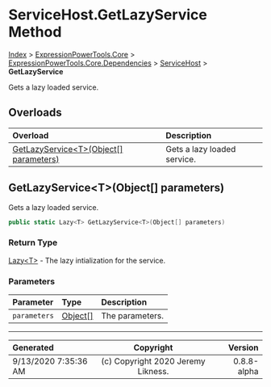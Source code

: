 ﻿# ServiceHost.GetLazyService Method

[Index](../index.md) > [ExpressionPowerTools.Core](ExpressionPowerTools.Core.a.md) > [ExpressionPowerTools.Core.Dependencies](ExpressionPowerTools.Core.Dependencies.n.md) > [ServiceHost](ExpressionPowerTools.Core.Dependencies.ServiceHost.cs.md) > **GetLazyService**

Gets a lazy loaded service.

## Overloads

| Overload | Description |
| :-- | :-- |
| [GetLazyService&lt;T>(Object[] parameters)](#getlazyservicetobject[]-parameters) | Gets a lazy loaded service. |
## GetLazyService&lt;T>(Object[] parameters)

Gets a lazy loaded service.

```csharp
public static Lazy<T> GetLazyService<T>(Object[] parameters)
```

### Return Type

 [Lazy&lt;T>](https://docs.microsoft.com/dotnet/api/system.lazy-1)  - The lazy intialization for the service.

### Parameters

| Parameter | Type | Description |
| :-- | :-- | :-- |
| `parameters` | [Object[]](https://docs.microsoft.com/dotnet/api/system.object) | The parameters. |



---

| Generated | Copyright | Version |
| :-- | :-: | --: |
| 9/13/2020 7:35:36 AM | (c) Copyright 2020 Jeremy Likness. | 0.8.8-alpha |

